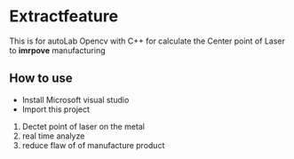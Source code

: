 # Extractfeature

This is for autoLab 
Opencv with C++ for calculate the Center point of Laser to **imrpove** manufacturing

## How to use
* Install Microsoft visual studio
* Import this project 


1. Dectet point of laser on the metal 
2. real time analyze
3. reduce flaw of of manufacture product 
